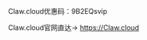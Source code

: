 
Claw.cloud优惠码：9B2EQsvip

Claw.cloud官网直达→ <a href="https://clawcloud.vercel.app/home" target="_blank">https://Claw.cloud</a>
